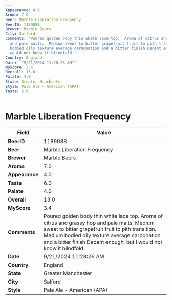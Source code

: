```yaml
---
Appearance: 4.0
Aroma: 7.0
Beer: Marble Liberation Frequency
BeerID: 1189088
Brewer: Marble Beers
City: Salford
Comments: 'Poured golden body thin white lace top.  Aroma of citrus and grassy hop
  and pale malts.  Medium sweet to bitter grapefruit fruit to pith transition.  Medium
  bodied oily texture average carbonation and a bitter finish Decent enough, but I
  would not know it blindfold '
Country: England
Date: '"9/21/2024 11:28:26 AM"'
MyScore: 3.4
Overall: 13.0
Palate: 4.0
State: Greater Manchester
Style: Pale Ale - American (APA)
Taste: 6.0
---
```


# Marble Liberation Frequency

| Field         | Value |
|---------------|-------|
| **BeerID** | 1189088 |
| **Beer** | Marble Liberation Frequency |
| **Brewer** | Marble Beers |
| **Aroma** | 7.0 |
| **Appearance** | 4.0 |
| **Taste** | 6.0 |
| **Palate** | 4.0 |
| **Overall** | 13.0 |
| **MyScore** | 3.4 |
| **Comments** | Poured golden body thin white lace top.  Aroma of citrus and grassy hop and pale malts.  Medium sweet to bitter grapefruit fruit to pith transition.  Medium bodied oily texture average carbonation and a bitter finish Decent enough, but I would not know it blindfold  |
| **Date** | 9/21/2024 11:28:26 AM |
| **Country** | England |
| **State** | Greater Manchester |
| **City** | Salford |
| **Style** | Pale Ale - American (APA) |
